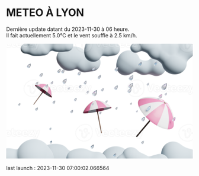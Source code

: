 # METEO À LYON

Dernière update datant du 2023-11-30 à 06 heure.  
Il fait actuellement 5.0°C et le vent souffle à 2.5 km/h.      

![](./.github/rain.png)

last launch : 2023-11-30 07:00:02.066564
